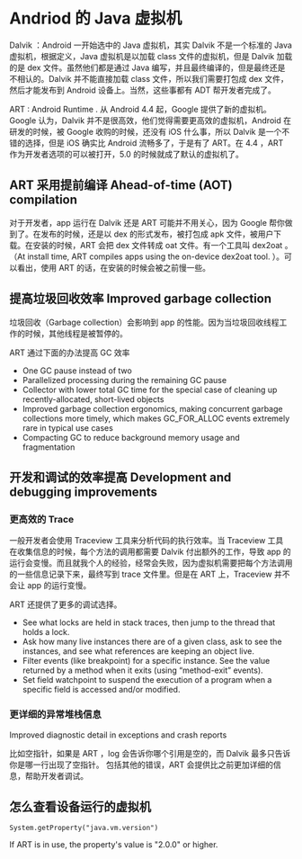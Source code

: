 # Andriod 的 Java 虚拟机

Dalvik ：Android 一开始选中的 Java 虚拟机，其实 Dalvik 不是一个标准的 Java 虚拟机，根据定义，Java 虚拟机是以加载 class 文件的虚拟机，但是 Dalvik 加载的是 dex 文件。虽然他们都是通过 Java 编写，并且最终编译的，但是最终还是不相认的。Dalvik 并不能直接加载 class 文件，所以我们需要打包成 dex 文件，然后才能发布到 Android 设备上。当然，这些事都有 ADT 帮开发者完成了。

ART : Android Runtime . 从 Android 4.4 起，Google 提供了新的虚拟机。Google 认为，Dalvik 并不是很高效，他们觉得需要更高效的虚拟机，Android 在研发的时候，被 Google 收购的时候，还没有 iOS 什么事，所以 Dalvik 是一个不错的选择，但是 iOS 确实比 Android 流畅多了，于是有了 ART。在 4.4 ，ART 作为开发者选项的可以被打开，5.0 的时候就成了默认的虚拟机了。

## ART 采用提前编译 Ahead-of-time (AOT) compilation

对于开发者，app 运行在 Dalvik 还是 ART 可能并不用关心，因为 Google 帮你做到了。在发布的时候，还是以 dex 的形式发布，被打包成 apk 文件，被用户下载。在安装的时候，ART 会把 dex 文件转成 oat 文件。有一个工具叫 dex2oat 。（At install time, ART compiles apps using the on-device dex2oat tool. ）。可以看出，使用 ART 的话，在安装的时候会被之前慢一些。

## 提高垃圾回收效率 Improved garbage collection
垃圾回收（Garbage collection）会影响到 app 的性能。因为当垃圾回收线程工作的时候，其他线程是被暂停的。

ART 通过下面的办法提高 GC 效率

 * One GC pause instead of two
 * Parallelized processing during the remaining GC pause
 * Collector with lower total GC time for the special case of cleaning up recently-allocated, short-lived objects
 * Improved garbage collection ergonomics, making concurrent garbage collections more timely, which makes GC_FOR_ALLOC events extremely rare in typical use cases
 * Compacting GC to reduce background memory usage and fragmentation
 
## 开发和调试的效率提高 Development and debugging improvements

### 更高效的 Trace

一般开发者会使用 Traceview 工具来分析代码的执行效率。当 Traceview 工具 在收集信息的时候，每个方法的调用都需要 Dalvik 付出额外的工作，导致 app 的运行会变慢。而且就我个人的经验，经常会失败，因为虚拟机需要把每个方法调用的一些信息记录下来，最终写到 trace 文件里。但是在 ART 上，Traceview 并不会让 app 的运行变慢。

ART 还提供了更多的调试选择。

 * See what locks are held in stack traces, then jump to the thread that holds a lock.
 * Ask how many live instances there are of a given class, ask to see the instances, and see what references are keeping an object live.
 * Filter events (like breakpoint) for a specific instance.
See the value returned by a method when it exits (using “method-exit” events).
 * Set field watchpoint to suspend the execution of a program when a specific field is accessed and/or modified.

### 更详细的异常堆栈信息
 
Improved diagnostic detail in exceptions and crash reports

比如空指针，如果是 ART ，log 会告诉你哪个引用是空的，而 Dalvik 最多只告诉你是哪一行出现了空指针。
包括其他的错误，ART 会提供比之前更加详细的信息，帮助开发者调试。

## 怎么查看设备运行的虚拟机

    System.getProperty("java.vm.version")
    
If ART is in use, the property's value is "2.0.0" or higher.
